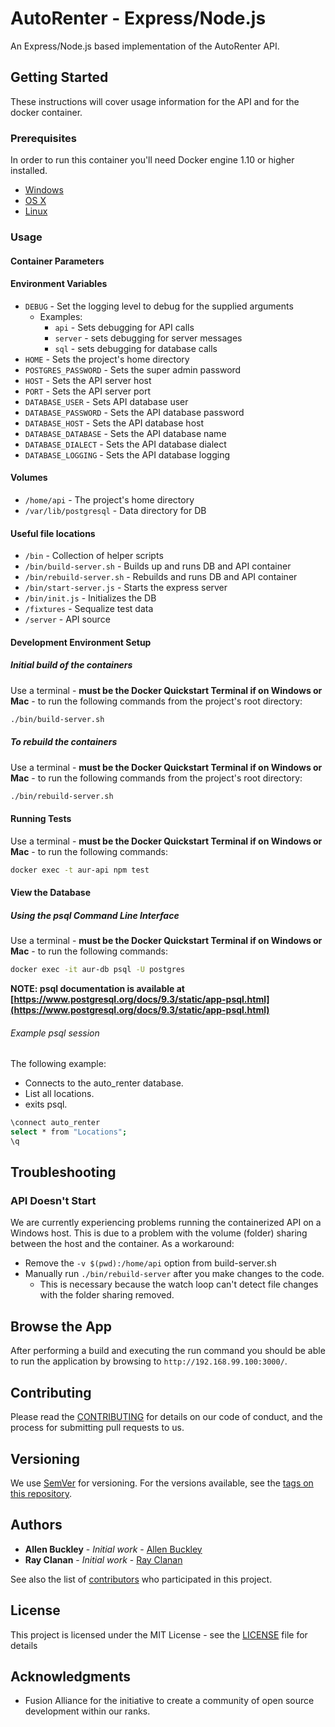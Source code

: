 # AutoRenter - Express/Node.js

An Express/Node.js based implementation of the AutoRenter API.

## Getting Started

These instructions will cover usage information for the API and for the docker container.

### Prerequisites

In order to run this container you'll need Docker engine 1.10 or higher installed.

* [Windows](https://docs.docker.com/windows/started)
* [OS X](https://docs.docker.com/mac/started/)
* [Linux](https://docs.docker.com/linux/started/)

### Usage

#### Container Parameters

#### Environment Variables

* `DEBUG` - Set the logging level to debug for the supplied arguments
  * Examples:
    * `api` - Sets debugging for API calls
    * `server` - sets debugging for server messages
    * `sql` - sets debugging for database calls
* `HOME` - Sets the project's home directory
* `POSTGRES_PASSWORD` - Sets the super admin password
* `HOST` - Sets the API server host
* `PORT` - Sets the API server port
* `DATABASE_USER` - Sets API database user
* `DATABASE_PASSWORD` - Sets the API database password
* `DATABASE_HOST` - Sets the API database host
* `DATABASE_DATABASE` - Sets the API database name
* `DATABASE_DIALECT` - Sets the API database dialect
* `DATABASE_LOGGING` - Sets the API database logging

#### Volumes

* `/home/api` - The project's home directory
* `/var/lib/postgresql` - Data directory for DB

#### Useful file locations

* `/bin` - Collection of helper scripts
* `/bin/build-server.sh` - Builds up and runs DB and API container
* `/bin/rebuild-server.sh` - Rebuilds and runs DB and API container
* `/bin/start-server.js` - Starts the express server
* `/bin/init.js` - Initializes the DB
* `/fixtures` - Sequalize test data
* `/server` - API source

#### Development Environment Setup

##### Initial build of the containers

Use a terminal - **must be the Docker Quickstart Terminal if on Windows or Mac** - to run the following commands from the project's root directory:

```bash
./bin/build-server.sh
```

##### To rebuild the containers

Use a terminal - **must be the Docker Quickstart Terminal if on Windows or Mac** - to run the following commands from the project's root directory:

```bash
./bin/rebuild-server.sh
```

#### Running Tests

Use a terminal - **must be the Docker Quickstart Terminal if on Windows or Mac** - to run the following commands:

```bash
docker exec -t aur-api npm test
```

#### View the Database

##### Using the psql Command Line Interface

Use a terminal - **must be the Docker Quickstart Terminal if on Windows or Mac** - to run the following commands:

```bash
docker exec -it aur-db psql -U postgres
```

**NOTE: psql documentation is available at [https://www.postgresql.org/docs/9.3/static/app-psql.html](https://www.postgresql.org/docs/9.3/static/app-psql.html)**

###### Example psql session

The following example:

* Connects to the auto_renter database.
* List all locations.
* exits psql.

```bash
\connect auto_renter
select * from "Locations";
\q
```

## Troubleshooting ##

### API Doesn't Start ###

We are currently experiencing problems running the containerized API on a Windows host. This is due to a problem with the volume (folder) sharing between the host and the container. As a workaround:

- Remove the `-v $(pwd):/home/api` option from build-server.sh
- Manually run `./bin/rebuild-server` after you make changes to the code.
  - This is necessary because the watch loop can't detect file changes with the folder sharing removed.

## Browse the App ##

After performing a build and executing the run command you should be able to run the application by browsing to `http://192.168.99.100:3000/`.
## Contributing

Please read the [CONTRIBUTING](./CONTRIBUTING.md) for details on our code of conduct, and the process for submitting pull requests to us.

## Versioning

We use [SemVer](http://semver.org/) for versioning. For the versions available, see the [tags on this repository]().

## Authors

* **Allen Buckley** - *Initial work* - [Allen Buckley](https://github.com/allensb)
* **Ray Clanan** - *Initial work* - [Ray Clanan](https://github.com/rclanan)

See also the list of [contributors]() who participated in this project.

## License

This project is licensed under the MIT License - see the [LICENSE](LICENSE) file for details

## Acknowledgments

* Fusion Alliance for the initiative to create a community of open source development within our ranks.